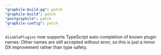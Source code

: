 ```yaml
---
"graphile-build-pg": patch
"graphile-build": patch
"postgraphile": patch
"graphile-config": patch
---
```


`disablePlugins` now supports TypeScript auto-completion of known plugin names.
Other names are still accepted without error, so this is just a minor DX
improvement rather than type safety.
